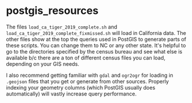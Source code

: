 # postgis_resources

The files `load_ca_tiger_2019_complete.sh` and `load_ca_tiger_2019_complete_fixmissed.sh` will load in California data. The other files show at the top the queries used in PostGIS to generate parts of these scripts. You can change them to NC or any other state. It's helpful to go to the directories specified by the census bureau and see what else is available b/c there are a ton of different census files you can load, depending on your GIS needs.

I also recommend getting familiar with `gdal` and `ogr2ogr` for loading in `.geojson` files that you get or generate from other sources. Properly indexing your geometry columns (which PostGIS usually does automatically) will vastly increase query performance. 